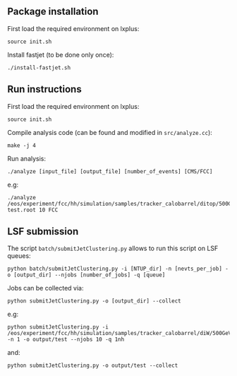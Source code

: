 []() Package installation
--------------------------
First load the required environment on lxplus:
```
source init.sh
```
Install fastjet (to be done only once):
```
./install-fastjet.sh
```

[]() Run instructions
----------------------


First load the required environment on lxplus:
```
source init.sh
```
Compile analysis code (can be found and modified in ```src/analyze.cc```):

```
make -j 4
```
Run analysis:
```
./analyze [input_file] [output_file] [number_of_events] [CMS/FCC]
```
e.g:
```
./analyze /eos/experiment/fcc/hh/simulation/samples/tracker_calobarrel/ditop/500GeV/NTUP/output_helsens_20171011151211690.root test.root 10 FCC
```


[]() LSF submission
--------------------

The script ```batch/submitJetClustering.py``` allows to run this script on LSF queues:

```
python batch/submitJetClustering.py -i [NTUP_dir] -n [nevts_per_job] -o [output_dir] --njobs [number_of_jobs] -q [queue]
```

Jobs can be collected via:


```
python submitJetClustering.py -o [output_dir] --collect
```

e.g:
```
python submitJetClustering.py -i /eos/experiment/fcc/hh/simulation/samples/tracker_calobarrel/diW/500GeV/NTUP -n 1 -o output/test --njobs 10 -q 1nh
```
and:

``` 
python submitJetClustering.py -o output/test --collect
```
